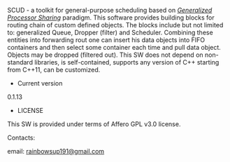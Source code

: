 SCUD - a toolkit for general-purpose scheduling based on [_Generalized Processor Sharing_](https://en.wikipedia.org/wiki/Generalized_processor_sharing) paradigm. 
This software provides building blocks for routing chain of custom defined objects. 
The blocks include but not limited to: generalized Queue, Dropper (filter) and Scheduler. 
Combining these entities into forwarding rout one can insert his data objects into FIFO containers and then select some container each time and pull data object. 
Objects may be dropped (filtered out). This SW does not depend on non-standard libraries, is self-contained, supports any version of C++ starting from C++11, can be customized.

* Current version

0.1.13


* LICENSE

This SW is provided under terms of Affero GPL v3.0 license.

Contacts:

email: rainbowsup191@gmail.com
